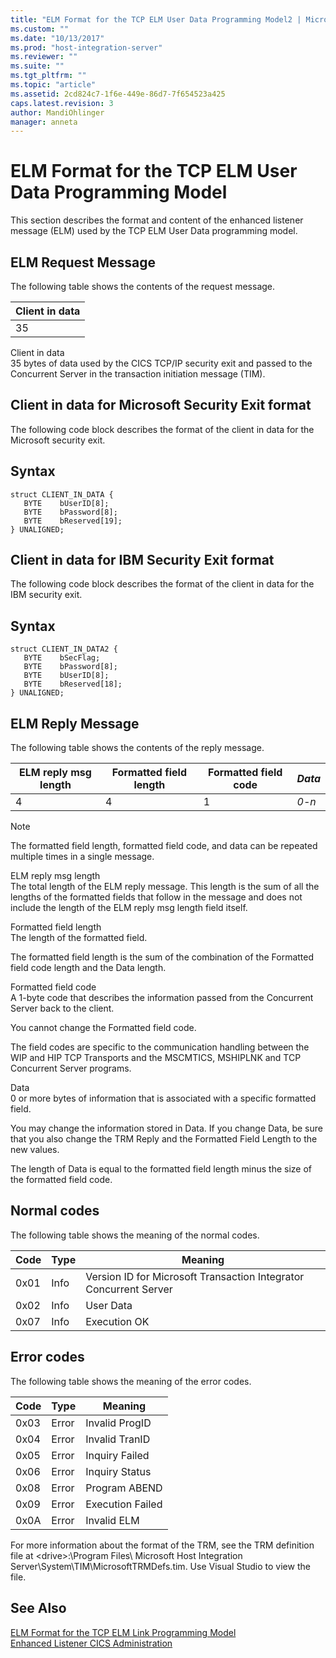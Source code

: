 ```yaml
---
title: "ELM Format for the TCP ELM User Data Programming Model2 | Microsoft Docs"
ms.custom: ""
ms.date: "10/13/2017"
ms.prod: "host-integration-server"
ms.reviewer: ""
ms.suite: ""
ms.tgt_pltfrm: ""
ms.topic: "article"
ms.assetid: 2cd824c7-1f6e-449e-86d7-7f654523a425
caps.latest.revision: 3
author: MandiOhlinger
manager: anneta
---
```

# ELM Format for the TCP ELM User Data Programming Model
This section describes the format and content of the enhanced listener message (ELM) used by the TCP ELM User Data programming model.  
  
## ELM Request Message  
 The following table shows the contents of the request message.  
  
|Client in data|  
|--------------------|  
|35|  
  
 Client in data  
 35 bytes of data used by the CICS TCP/IP security exit and passed to the Concurrent Server in the transaction initiation message (TIM).  
  
## Client in data for Microsoft Security Exit format  
 The following code block describes the format of the client in data for the Microsoft security exit.  
  
## Syntax  
  
```  
struct CLIENT_IN_DATA {  
   BYTE    bUserID[8];  
   BYTE    bPassword[8];  
   BYTE    bReserved[19];  
} UNALIGNED;  
```  
  
## Client in data for IBM Security Exit format  
 The following code block describes the format of the client in data for the IBM security exit.  
  
## Syntax  
  
```  
struct CLIENT_IN_DATA2 {  
   BYTE    bSecFlag;  
   BYTE    bPassword[8];  
   BYTE    bUserID[8];  
   BYTE    bReserved[18];  
} UNALIGNED;  
```  
  
## ELM Reply Message  
 The following table shows the contents of the reply message.  
  
|ELM reply msg length|Formatted field length|Formatted field code|*Data*|  
|--------------------------|----------------------------|--------------------------|------------|  
|4|4|1|*0-n*|  
  
> [!NOTE]
>  The formatted field length, formatted field code, and data can be repeated multiple times in a single message.  
  
 ELM reply msg length  
 The total length of the ELM reply message. This length is the sum of all the lengths of the formatted fields that follow in the message and does not include the length of the ELM reply msg length field itself.  
  
 Formatted field length  
 The length of the formatted field.  
  
 The formatted field length is the sum of the combination of the Formatted field code length and the Data length.  
  
 Formatted field code  
 A 1-byte code that describes the information passed from the Concurrent Server back to the client.  
  
 You cannot change the Formatted field code.  
  
 The field codes are specific to the communication handling between the WIP and HIP TCP Transports and the MSCMTICS, MSHIPLNK and TCP Concurrent Server programs.  
  
 Data  
 0 or more bytes of information that is associated with a specific formatted field.  
  
 You may change the information stored in Data. If you change Data, be sure that you also change the TRM Reply and the Formatted Field Length to the new values.  
  
 The length of Data is equal to the formatted field length minus the size of the formatted field code.  
  
## Normal codes  
 The following table shows the meaning of the normal codes.  
  
|Code|Type|Meaning|  
|----------|----------|-------------|  
|0x01|Info|Version ID for Microsoft Transaction Integrator Concurrent Server|  
|0x02|Info|User Data|  
|0x07|Info|Execution OK|  
  
## Error codes  
 The following table shows the meaning of the error codes.  
  
|Code|Type|Meaning|  
|----------|----------|-------------|  
|0x03|Error|Invalid ProgID|  
|0x04|Error|Invalid TranID|  
|0x05|Error|Inquiry Failed|  
|0x06|Error|Inquiry Status|  
|0x08|Error|Program ABEND|  
|0x09|Error|Execution Failed|  
|0x0A|Error|Invalid ELM|  
  
 For more information about the format of the TRM, see the TRM definition file at \<drive>:\Program Files\ Microsoft Host Integration Server\System\TIM\MicrosoftTRMDefs.tim. Use Visual Studio to view the file.  
  
## See Also  
 [ELM Format for the TCP ELM Link Programming Model](../core/elm-format-for-the-tcp-elm-link-programming-model.md)   
 [Enhanced Listener CICS Administration](../core/enhanced-listener-cics-administration.md)